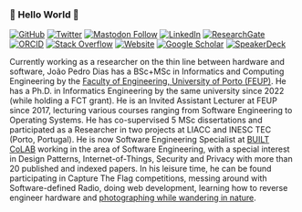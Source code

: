 ### 🐧 Hello World :hammer:





[![GitHub](https://img.shields.io/badge/-@jpdias-181717?style=flat-square&logo=GitHub&logoColor=white)](https://github.com/jpdias)
[![Twitter](https://img.shields.io/twitter/follow/jpd1as?label=%40jpd1as&logo=Twitter&color=blue&logoColor=blue&style=flat-square)](https://twitter.com/jpd1as)
<a rel="me" href="https://mastodon.social/@jpdias"><img alt="Mastodon Follow" src="https://img.shields.io/mastodon/follow/000525554?domain=https%3A%2F%2Fmastodon.social&style=flat-square&logo=mastodon"></a>
[![LinkedIn](https://img.shields.io/badge/-LinkedIn-0077B5?style=flat-square&logo=Linkedin&logoColor=white)](https://www.linkedin.com/in/joaopdias)
[![ResearchGate](https://img.shields.io/badge/-ResearchGate-00CCBB?style=flat-square&logo=ResearchGate&logoColor=white)](https://www.researchgate.net/profile/Joao-Dias-11)
[![ORCID](https://img.shields.io/badge/-ORCID-A6CE39?style=flat-square&logo=ORCID&logoColor=white)](https://orcid.org/0000-0001-9066-6436) 
[![Stack Overflow](https://img.shields.io/badge/-Stack%20Overflow-FE7A16?style=flat-square&logo=Stack-Overflow&logoColor=white)](https://stackoverflow.com/users/4135665/jp-dias)
[![Website](https://img.shields.io/website?label=jpdias.me&url=https%3A%2F%2Fjpdias.me&style=flat-square)](https://jpdias.me)
[![Google Scholar](https://img.shields.io/badge/GScholar--blue.svg?style=flat-square)](https://scholar.google.com/citations?user=sQ2vKI0AAAAJ)
[![SpeakerDeck](https://img.shields.io/badge/SpeakerDeck--yellow.svg?style=flat-square)](https://speakerdeck.com/jpdias)


Currently working as a researcher on the thin line between hardware and software, João Pedro Dias has a BSc+MSc in Informatics and Computing Engineering by the [Faculty of Engineering, University of Porto (FEUP)](https://sigarra.up.pt/feup/en/WEB_PAGE.INICIAL). He has a Ph.D. in Informatics Engineering by the same university since 2022 (while holding a FCT grant). He is an Invited Assistant Lecturer at FEUP since 2017, lecturing various courses ranging from Software Engineering to Operating Systems. He has co-supervised 5 MSc dissertations and participated as a Researcher in two projects at LIACC and INESC TEC (Porto, Portugal). He is now Software Engineering Specialist at [BUILT CoLAB](https://builtcolab.pt) working in the area of Software Engineering, with a special interest in Design Patterns, Internet-of-Things, Security and Privacy with more than 20 published and indexed papers. In his leisure time, he can be found participating in Capture The Flag competitions, messing around with Software-defined Radio, doing web development, learning how to reverse engineer hardware and [photographing while wandering in nature](https://500px.com/p/jpdias).
